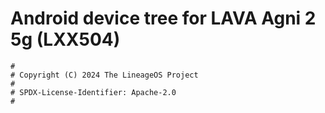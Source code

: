 # Android device tree for LAVA Agni 2 5g (LXX504)

```
#
# Copyright (C) 2024 The LineageOS Project
#
# SPDX-License-Identifier: Apache-2.0
#
```
